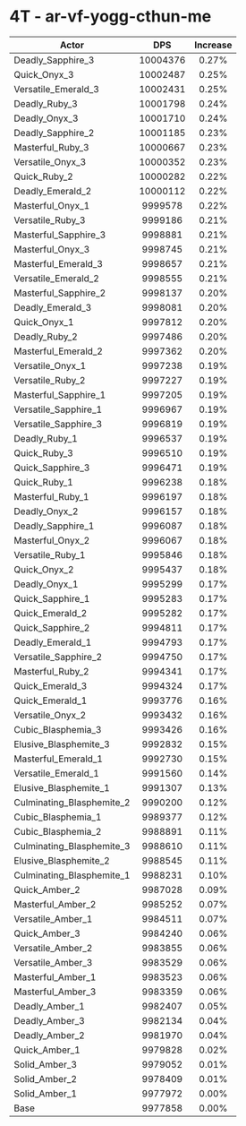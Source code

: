 # 4T - ar-vf-yogg-cthun-me
| Actor | DPS | Increase |
|---|:---:|:---:|
|Deadly_Sapphire_3|10004376|0.27%|
|Quick_Onyx_3|10002487|0.25%|
|Versatile_Emerald_3|10002431|0.25%|
|Deadly_Ruby_3|10001798|0.24%|
|Deadly_Onyx_3|10001710|0.24%|
|Deadly_Sapphire_2|10001185|0.23%|
|Masterful_Ruby_3|10000667|0.23%|
|Versatile_Onyx_3|10000352|0.23%|
|Quick_Ruby_2|10000282|0.22%|
|Deadly_Emerald_2|10000112|0.22%|
|Masterful_Onyx_1|9999578|0.22%|
|Versatile_Ruby_3|9999186|0.21%|
|Masterful_Sapphire_3|9998881|0.21%|
|Masterful_Onyx_3|9998745|0.21%|
|Masterful_Emerald_3|9998657|0.21%|
|Versatile_Emerald_2|9998555|0.21%|
|Masterful_Sapphire_2|9998137|0.20%|
|Deadly_Emerald_3|9998081|0.20%|
|Quick_Onyx_1|9997812|0.20%|
|Deadly_Ruby_2|9997486|0.20%|
|Masterful_Emerald_2|9997362|0.20%|
|Versatile_Onyx_1|9997238|0.19%|
|Versatile_Ruby_2|9997227|0.19%|
|Masterful_Sapphire_1|9997205|0.19%|
|Versatile_Sapphire_1|9996967|0.19%|
|Versatile_Sapphire_3|9996819|0.19%|
|Deadly_Ruby_1|9996537|0.19%|
|Quick_Ruby_3|9996510|0.19%|
|Quick_Sapphire_3|9996471|0.19%|
|Quick_Ruby_1|9996238|0.18%|
|Masterful_Ruby_1|9996197|0.18%|
|Deadly_Onyx_2|9996157|0.18%|
|Deadly_Sapphire_1|9996087|0.18%|
|Masterful_Onyx_2|9996067|0.18%|
|Versatile_Ruby_1|9995846|0.18%|
|Quick_Onyx_2|9995437|0.18%|
|Deadly_Onyx_1|9995299|0.17%|
|Quick_Sapphire_1|9995283|0.17%|
|Quick_Emerald_2|9995282|0.17%|
|Quick_Sapphire_2|9994811|0.17%|
|Deadly_Emerald_1|9994793|0.17%|
|Versatile_Sapphire_2|9994750|0.17%|
|Masterful_Ruby_2|9994341|0.17%|
|Quick_Emerald_3|9994324|0.17%|
|Quick_Emerald_1|9993776|0.16%|
|Versatile_Onyx_2|9993432|0.16%|
|Cubic_Blasphemia_3|9993426|0.16%|
|Elusive_Blasphemite_3|9992832|0.15%|
|Masterful_Emerald_1|9992730|0.15%|
|Versatile_Emerald_1|9991560|0.14%|
|Elusive_Blasphemite_1|9991307|0.13%|
|Culminating_Blasphemite_2|9990200|0.12%|
|Cubic_Blasphemia_1|9989377|0.12%|
|Cubic_Blasphemia_2|9988891|0.11%|
|Culminating_Blasphemite_3|9988610|0.11%|
|Elusive_Blasphemite_2|9988545|0.11%|
|Culminating_Blasphemite_1|9988231|0.10%|
|Quick_Amber_2|9987028|0.09%|
|Masterful_Amber_2|9985252|0.07%|
|Versatile_Amber_1|9984511|0.07%|
|Quick_Amber_3|9984240|0.06%|
|Versatile_Amber_2|9983855|0.06%|
|Versatile_Amber_3|9983529|0.06%|
|Masterful_Amber_1|9983523|0.06%|
|Masterful_Amber_3|9983359|0.06%|
|Deadly_Amber_1|9982407|0.05%|
|Deadly_Amber_3|9982134|0.04%|
|Deadly_Amber_2|9981970|0.04%|
|Quick_Amber_1|9979828|0.02%|
|Solid_Amber_3|9979052|0.01%|
|Solid_Amber_2|9978409|0.01%|
|Solid_Amber_1|9977972|0.00%|
|Base|9977858|0.00%|
